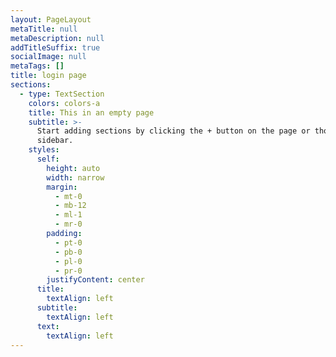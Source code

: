 ```yaml
---
layout: PageLayout
metaTitle: null
metaDescription: null
addTitleSuffix: true
socialImage: null
metaTags: []
title: login page
sections:
  - type: TextSection
    colors: colors-a
    title: This in an empty page
    subtitle: >-
      Start adding sections by clicking the + button on the page or though the
      sidebar.
    styles:
      self:
        height: auto
        width: narrow
        margin:
          - mt-0
          - mb-12
          - ml-1
          - mr-0
        padding:
          - pt-0
          - pb-0
          - pl-0
          - pr-0
        justifyContent: center
      title:
        textAlign: left
      subtitle:
        textAlign: left
      text:
        textAlign: left
---
```

